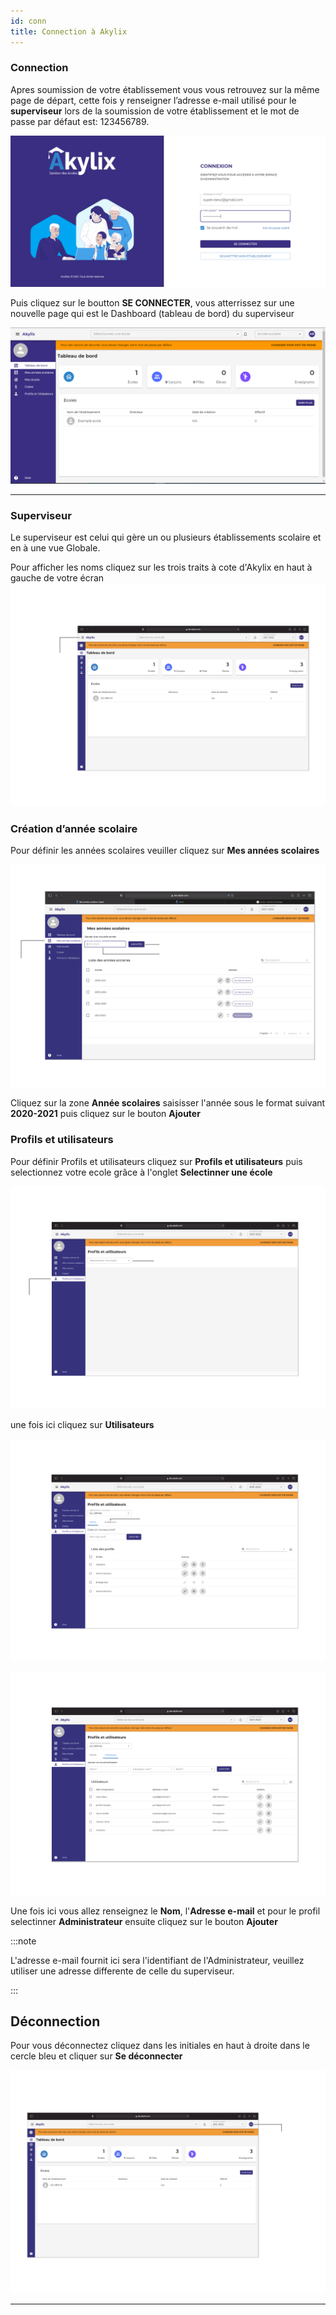 ```yaml
---
id: conn
title: Connection à Akylix
---
```


### Connection

Apres soumission de votre établissement vous vous retrouvez sur la même page de départ, cette fois y renseigner l’adresse e-mail utilisé pour le **superviseur** lors de la soumission de votre établissement et le mot de passe par défaut est: 123456789.

![img](../static/img/connexionSuperviseur.png)

Puis cliquez sur le boutton **SE CONNECTER**, vous atterrissez sur une nouvelle page qui est le Dashboard (tableau de bord) du superviseur

![img](../static/img/Supetrviseur.PNG)

---

### Superviseur

Le superviseur est celui qui gère un ou plusieurs établissements scolaire et en à une vue Globale.

Pour afficher les noms cliquez sur les trois traits à cote d'Akylix en haut à gauche de votre écran
![img](../static/img/Deroulant.png)

### Création d’année scolaire

Pour définir les années scolaires veuiller cliquez sur **Mes années scolaires**

![img](../static/img/AnneeScolaire.PNG)

Cliquez sur la zone **Année scolaires** saisisser l'année sous le format suivant **2020-2021** puis cliquez sur le bouton **Ajouter**

### Profils et utilisateurs

Pour définir Profils et utilisateurs cliquez sur **Profils et utilisateurs** puis selectionnez votre ecole grâce à l'onglet **Selectinner une école**

![img](../static/img/ProfilUtilisateur1.png)

une fois ici cliquez sur **Utilisateurs**

![img](../static/img/ProfilUtilisateur2.png)

![img](../static/img/ProfilUtilisateur3.png)

Une fois ici vous allez renseignez le **Nom**,  l'**Adresse e-mail** et pour le profil selectinner  **Administrateur** ensuite cliquez sur le bouton **Ajouter**

:::note

L'adresse e-mail fournit ici sera l'identifiant de l'Administrateur, veuillez utiliser une adresse differente de celle du superviseur.

:::

## Déconnection
Pour vous déconnectez cliquez dans les initiales en haut à droite dans le cercle bleu et cliquer sur **Se déconnecter**

![img](../static/img/Deconnexion1.png)

<!-- ![img](../static/img/Deconnexion2.png) -->

---